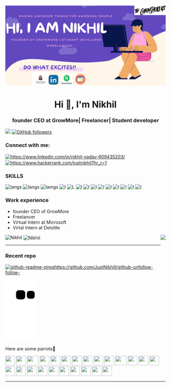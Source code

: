 ![image](https://github.com/JustNikhill/JustNikhill/blob/main/Nikhilgithub.png?raw=true)


<h1 align="center">Hi 👋, I'm Nikhil</h1>
<h3 align="center">founder CEO at GrowMore| Freelancer| Student developer </h3>

![](https://komarev.com/ghpvc/?username=your-github-JustNikhill&color=brightgreen)
[![GitHub followers](https://img.shields.io/github/followers/JustNikhill.svg?style=social&label=Follow&maxAge=2592000)](https://github.com/JustNikhill?tab=followers)



<h3 align="left">Connect with me:</h3>
<p align="left">
<a href="https://www.linkedin.com/in/nikhil-yadav-609435203/" target="blank"><img align="center" src="https://raw.githubusercontent.com/rahuldkjain/github-profile-readme-generator/master/src/images/icons/Social/linked-in-alt.svg" alt="https://www.linkedin.com/in/nikhil-yadav-609435203/" height="30" width="40" /></a>
<a href="https://www.hackerrank.com/justnikhil?hr_r=1" target="blank"><img align="center" src="https://raw.githubusercontent.com/rahuldkjain/github-profile-readme-generator/master/src/images/icons/Social/hackerrank.svg" alt="https://www.hackerrank.com/justnikhil?hr_r=1" height="30" width="40" /></a>
</p>


### SKILLS 
![langs](https://img.shields.io/badge/Python-FFD43B?style=for-the-badge&logo=python&logoColor=darkgreen)
![langs](https://img.shields.io/badge/CSS3-1572B6?style=for-the-badge&logo=css3&logoColor=white)
![lamgs](https://img.shields.io/badge/JavaScript-F7DF1E?style=for-the-badge&logo=javascript&logoColor=black)
![l](https://img.shields.io/badge/HTML5-E34F26?style=for-the-badge&logo=html5&logoColor=white) 
![L](https://img.shields.io/badge/Node.js-43853D?style=for-the-badge&logo=node-dot-js&logoColor=white)
![l](https://img.shields.io/badge/C%2B%2B-00599C?style=for-the-badge&logo=c%2B%2B&logoColor=white)
![l](https://img.shields.io/badge/Java-ED8B00?style=for-the-badge&logo=java&logoColor=white)
![l](https://img.shields.io/badge/TensorFlow-FF6F00?style=for-the-badge&logo=TensorFlow&logoColor=white)
![l](https://img.shields.io/badge/MySQL-00000F?style=for-the-badge&logo=mysql&logoColor=white)
![l](https://img.shields.io/badge/Angular-DD0031?style=for-the-badge&logo=angular&logoColor=white)
![l](https://img.shields.io/badge/React-20232A?style=for-the-badge&logo=react&logoColor=61DAFB)
![l](https://img.shields.io/badge/Django-092E20?style=for-the-badge&logo=django&logoColor=green)
![l](https://img.shields.io/badge/firebase-ffca28?style=for-the-badge&logo=firebase&logoColor=black)
![l](https://img.shields.io/badge/Kali_Linux-557C94?style=for-the-badge&logo=kali-linux&logoColor=white)

### Work experience
- founder CEO of GrowMore
- Freelancer
- Virtual Intern at Microsoft
- Virtal Intern at Deloitte

 <img align="right" height="80em" src="https://i.pinimg.com/originals/4a/ff/a0/4affa0f1f9da41409869f7da57e0f88c.gif" >
</div>

<p><img align="left" src="https://github-readme-stats.vercel.app/api/top-langs?username=JustNikhill&show_icons=true&locale=en&layout=compact&theme=radical" alt="Nikhil" /></p>

<p>&nbsp;<img align="center" src="https://github-readme-stats.vercel.app/api?username=JustNikhill&show_icons=true&locale=en&theme=tokyonight" alt="Nikhil" width="410" /></p>

<hr>

### Recent repo
<p align="left">
  <a href="https://github.com/JustNikhill/github-unfollow-follow-"><img width="282" src="https://github.com/JustNikhill/github-unfollow-follow-.vercel.app/api/pin/?username=JustNikhill&repo=github-follow-unfollow&theme=react&bg_color=1F222E&title_color=F85D7F&icon_color=F8D866&hide_border=true&show_icons=false" alt="github-readme-streahttps://github.com/JustNikhill/github-unfollow-follow-"></a>

 ![Snake animation](https://github.com/rafaballerini/rafaballerini/blob/output/github-contribution-grid-snake.svg)
 
</div>


Here are some parrots🦜

<div>
    <img src="https://cultofthepartyparrot.com/parrots/hd/githubparrot.gif" width="30" height="30"/>
    <img src="https://cultofthepartyparrot.com/flags/hd/indiaparrot.gif" width="30" height="30"/>
    <img src="https://cultofthepartyparrot.com/parrots/asyncparrot.gif" width="36" height="30"/>
    <img src="https://cultofthepartyparrot.com/parrots/exceptionallyfastparrot.gif" width="30" height="30"/>
    <img src="https://cultofthepartyparrot.com/parrots/hd/60fpsparrot.gif" width="30" height="30"/>
    <img src="https://cultofthepartyparrot.com/parrots/hd/jumpingparrot.gif" width="30" height="30"/>
    <img src="https://cultofthepartyparrot.com/parrots/hd/opensourceparrot.gif" width="30" height="30"/>
    <img src="https://cultofthepartyparrot.com/parrots/hd/dealwithitnowparrot.gif" width="30" height="30"/>
    <img src="https://cultofthepartyparrot.com/parrots/hd/hypnoparrotlight.gif" width="30" height="30"/>
    <img src="https://cultofthepartyparrot.com/parrots/databaseparrot.gif" width="30" height="30"/>
    <img src="https://cultofthepartyparrot.com/parrots/fixparrot.gif" width="36" height="30"/>
    <img src="https://cultofthepartyparrot.com/parrots/hd/laptop_parrot.gif" width="30" height="30"/>
    <img src="https://cultofthepartyparrot.com/parrots/hd/spinningparrot.gif" width="30" height="30"/>
    <img src="https://cultofthepartyparrot.com/parrots/hd/levitationparrot.gif" width="30" height="30"/>
    <img src="https://cultofthepartyparrot.com/parrots/hd/meldparrot.gif" width="30" height="30"/>
    <img src="https://cultofthepartyparrot.com/parrots/slomoparrot.gif" width="30" height="30"/>
    <img src="https://cultofthepartyparrot.com/parrots/hd/moonwalkingparrot.gif" width="30" height="30"/>
    <img src="https://cultofthepartyparrot.com/parrots/hd/stableparrot.gif" width="30" height="30"/>
    <img src="https://cultofthepartyparrot.com/parrots/hd/scienceparrot.gif" width="30" height="30"/>
    <img src="https://cultofthepartyparrot.com/parrots/hd/pirateparrot.gif" width="30" height="30"/>
    <img src="https://cultofthepartyparrot.com/parrots/hd/footballparrot.gif" width="30" height="30"/>
    <img src="https://cultofthepartyparrot.com/parrots/hd/illuminatiparrot.gif" width="30" height="30"/>
    <img src="https://cultofthepartyparrot.com/parrots/hd/hypnoparrotdark.gif" width="30" height="30"/>
    <img src="https://cultofthepartyparrot.com/parrots/hd/mustacheparrot.gif" width="30" height="30"/>
</div>

<hr>

